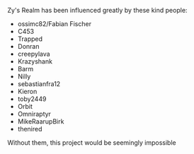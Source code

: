 Zy's Realm has been influenced greatly by these kind people:

- ossimc82/Fabian Fischer
- C453
- Trapped
- Donran
- creepylava
- Krazyshank
- Barm
- Nilly
- sebastianfra12
- Kieron
- toby2449
- Orbit
- Omniraptyr
- MikeRaarupBirk
- thenired

Without them, this project would be seemingly impossible
